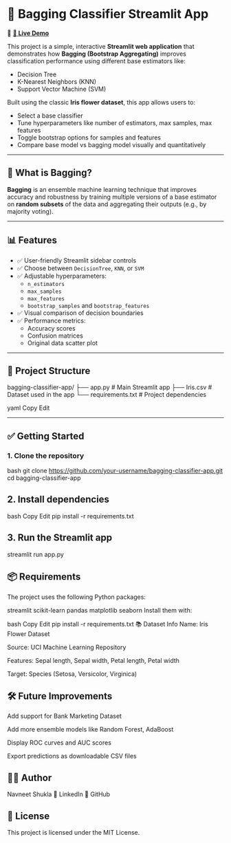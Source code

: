 # 🌸 Bagging Classifier Streamlit App
🔗 **[🚀 Live Demo](https://bagging-classifier-app-w99ufcaqhedzw9bnffowna.streamlit.app/)**

This project is a simple, interactive **Streamlit web application** that demonstrates how **Bagging (Bootstrap Aggregating)** improves classification performance using different base estimators like:

- Decision Tree  
- K-Nearest Neighbors (KNN)  
- Support Vector Machine (SVM)

Built using the classic **Iris flower dataset**, this app allows users to:

- Select a base classifier  
- Tune hyperparameters like number of estimators, max samples, max features  
- Toggle bootstrap options for samples and features  
- Compare base model vs bagging model visually and quantitatively  

---

## 🧠 What is Bagging?

**Bagging** is an ensemble machine learning technique that improves accuracy and robustness by training multiple versions of a base estimator on **random subsets** of the data and aggregating their outputs (e.g., by majority voting).

---

## 📊 Features

- ✅ User-friendly Streamlit sidebar controls  
- ✅ Choose between `DecisionTree`, `KNN`, or `SVM`  
- ✅ Adjustable hyperparameters:
  - `n_estimators`
  - `max_samples`
  - `max_features`
  - `bootstrap_samples` and `bootstrap_features`
- ✅ Visual comparison of decision boundaries
- ✅ Performance metrics:
  - Accuracy scores  
  - Confusion matrices  
  - Original data scatter plot

---

## 📁 Project Structure

bagging-classifier-app/
├── app.py # Main Streamlit app
├── Iris.csv # Dataset used in the app
└── requirements.txt # Project dependencies

yaml
Copy
Edit

---

## ✅ Getting Started

### 1. Clone the repository

bash
git clone https://github.com/your-username/bagging-classifier-app.git
cd bagging-classifier-app
## 2. Install dependencies
bash
Copy
Edit
pip install -r requirements.txt

## 3. Run the Streamlit app
streamlit run app.py

## 📦 Requirements
The project uses the following Python packages:

streamlit
scikit-learn
pandas
matplotlib
seaborn
Install them with:

bash
Copy
Edit
pip install -r requirements.txt
📚 Dataset Info
Name: Iris Flower Dataset

Source: UCI Machine Learning Repository

Features: Sepal length, Sepal width, Petal length, Petal width

Target: Species (Setosa, Versicolor, Virginica)

## 🛠️ Future Improvements
Add support for Bank Marketing Dataset

Add more ensemble models like Random Forest, AdaBoost

Display ROC curves and AUC scores

Export predictions as downloadable CSV files

## 🙋‍♂️ Author
Navneet Shukla
🔗 LinkedIn
🐙 GitHub

## 📃 License
This project is licensed under the MIT License.
